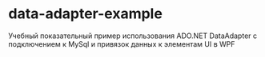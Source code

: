 # data-adapter-example
Учебный показательный пример использования ADO.NET DataAdapter с подключением к MySql и привязок данных к элементам UI в WPF
